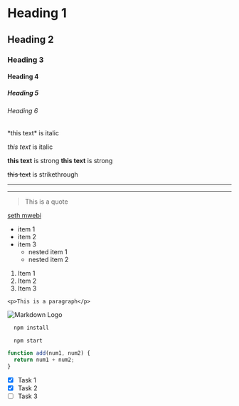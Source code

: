 <!-- headings -->

# Heading 1

## Heading 2

### Heading 3

#### Heading 4

##### Heading 5

###### Heading 6

<!-- Italics -->

\*this text\* is italic

_this text_ is italic

<!-- Strong -->

**this text** is strong
**this text** is strong

<!-- Strikethrough -->

~~this text~~ is strikethrough

<!-- Horizontal rule -->

---

---

<!-- Blockquote -->

> This is a quote

<!-- Links -->

[seth mwebi](www.sethmwebi.net "seth mwebi")

<!-- UL -->

- item 1
- item 2
- item 3
  - nested item 1
  - nested item 2

<!-- OL -->

1. Item 1
1. Item 2
1. Item 3

<!-- Inline code block -->

`<p>This is a paragraph</p>`

<!-- Images -->

![Markdown Logo](https://markdown-here.com/img/icon256.png)

<!-- Github markdown -->
<!-- codeblocks -->

```bash
  npm install

  npm start
```

```javascript
function add(num1, num2) {
  return num1 + num2;
}
```

<!-- Tasklists -->

- [x] Task 1
- [x] Task 2
- [ ] Task 3
